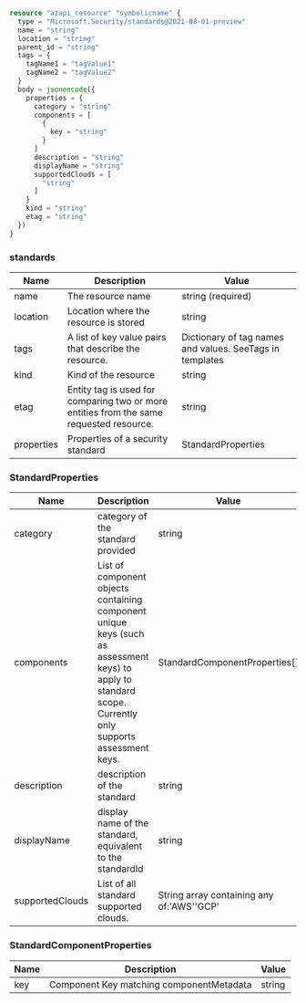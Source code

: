 ```terraform
resource "azapi_resource" "symbolicname" {
  type = "Microsoft.Security/standards@2021-08-01-preview"
  name = "string"
  location = "string"
  parent_id = "string"
  tags = {
    tagName1 = "tagValue1"
    tagName2 = "tagValue2"
  }
  body = jsonencode({
    properties = {
      category = "string"
      components = [
        {
          key = "string"
        }
      ]
      description = "string"
      displayName = "string"
      supportedClouds = [
        "string"
      ]
    }
    kind = "string"
    etag = "string"
  })
}

```

### standards

| Name | Description | Value |
|-|-|-|
| name | The resource name | string (required) |
| location | Location where the resource is stored | string |
| tags | A list of key value pairs that describe the resource. | Dictionary of tag names and values. SeeTags in templates |
| kind | Kind of the resource | string |
| etag | Entity tag is used for comparing two or more entities from the same requested resource. | string |
| properties | Properties of a security standard | StandardProperties |


### StandardProperties

| Name | Description | Value |
|-|-|-|
| category | category of the standard provided | string |
| components | List of component objects containing component unique keys (such as assessment keys) to apply to standard scope.  Currently only supports assessment keys. | StandardComponentProperties[] |
| description | description of the standard | string |
| displayName | display name of the standard, equivalent to the standardId | string |
| supportedClouds | List of all standard supported clouds. | String array containing any of:'AWS''GCP' |


### StandardComponentProperties

| Name | Description | Value |
|-|-|-|
| key | Component Key matching componentMetadata | string |


